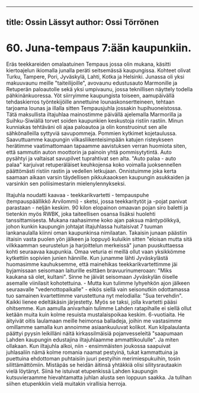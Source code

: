 
---
title: Ossin Lässyt
author: Ossi Törrönen
---

    
# 60. Juna-tempaus 7:ään kaupunkiin.

Eräs teekkareiden omalaatuinen Tempaus jossa olin mukana, käsitti kiertoajelun ikiomalla junalla 
peräti seitsemässä kaupungissa. Kohteet olivat Turku, Tampere, Pori, Jyväskylä, Lahti, Kotka ja 
Helsinki. Junassa oli yksi makuuvaunu meille "taiteilijoille", avovaunu edustusauto Marmonille ja 
Retuperän paloautolle sekä yksi umpivaunu, jossa teknillisen näyttely todella pähkinänkuoressa. Yöt 
siirryimme kaupungista toiseen, aamupäivällä tehdaskierros työntekijöille annettuine 
lounaskonsertteineen, tehtaan tarjoama lounas ja illalla sitten Tempausjuhla jossakin hupihuoneistossa. 
Tätä maksullista iltajuhlaa mainostimme päivällä ajelemalla Marmorilla ja Suihku-Siwiällä torvet 
soiden kaupunkien keskustoja ristiin rastiin. Minun kunniakas tehtäväni oli ajaa paloautoa ja olin 
konstruoinut sen alle sähkönalleilla syttyviä savupommeja. Pommien kytkimet kojetaulussa. 
Saavuttuamme kaupungin vilkasliikenteisimpään katujen risteykseen herätimme vaatimattomaan 
tapaamme aavistuksen verran huomiota siten, että sammutin auton moottorin ja painoin yhtä 
pommisytytintä. Auto pysähtyi ja valtaisat savupilvet tuprahtivat sen alta. "Auto palaa - auto palaa" 
karjuivat retuperäläiset keuhkojensa koko voimalla juoksennellen päättömästi ristiin rastin ja vedellen 
letkujaan. Onnistuimme joka kerta saamaan aikaan varsin täydellisen pikkukaaoksen kaupungin 
asukkaiden ja varsinkin sen poliisimestarin mielenylennykseksi.

Iltajuhla noudatti kaavaa - teekkarikvartetti - tempauspuhe (tempauspäällikkö Arvilommi) - sketsi, 
jossa teekkaritytöt ja -pojat panivat parastaan - neljän keskim. 90 kilon elopainon omaavan pojan siro 
baletti ja tietenkin myös RWBK, joka taiteellisen osansa lisäksi huolehti tanssittamisesta. Mukana 
raahasimme koko ajan paksua mäntypölkkyä, johon kunkin kaupungin johtajat iltajuhlassa huitaisivat 7 
tuuman lankanaulalla kiinni oman kaupunkinsa nimilaatan. Takaisin junaan päästiin iltaisin vasta 
puolen yön jälkeen ja loppuyö kuluikin sitten "eloisan mutta sitä vilkkaamman seurustelun ja 
harjoittelun merkeissä" junan puuskuttaessa kohti seuraavaa kaupunkia. Omaa veturia ei meillä ollut 
vaan yksikkömme kytkettiin sopivien junien hännille. Kun junamme lähti Jyväskylästä huomasimme 
kauhuksemme, että mainehikas teekkarikvartettimme jäi byjamissaan seisomaan laiturille esittäen 
bravuurinumeroaan: "Miks kaukana sä olet, kultani". Sinne he jäivät seisomaan Jyväskylän öiselle 
asemalle viinilasit kohotettuina. - Mutta kun tulimme lyhyehkön ajon jälkeen seuraavalle 
"vedenottopaikalle" - eikös siellä vain seisonutkin odottamassa tuo samainen kvartettimme varustettuna 
nyt melodialla: "Sua tervehdin". Kaikki lienee edeltäkäsin järjestetty. Myös se taksi, jolla kvartetti 
pääsi ohitsemme. Kun aamulla anivarhain tulimme Lahden ratapihalle ei siellä ollut ketään muita kuin 
kolme resuista mustalaispoikaa keskim. 6-vuotiaita. He äityivät oitis laulamaan meille heimonsa 
balladeja, joihin me vastasimme omillamme samalla kun annoimme asiaankuuluvat kolikot. Kun 
kilpalaulanta päättyi pyysin leikilläni näitä kirkassilmäisiä pojanvesseleitä "saapumaan Lahden 
kaupungin edustajina iltajuhlaamme ammattikoululle". Ja miten ollakaan. Kun iltajuhla alkoi, niin - 
ensimmäisten joukossa saapuivat juhlasaliin nämä kolme romania naamat pestyinä, tukat kammattuina 
ja puettuina ehdottoman puhtaisiin juuri pestyihin merimiespukuihin, tosin silittämättömiin. Mistäpäs 
se heidän äitinsä yhtäkkiä olisi silitysrautaakin vielä löytänyt. Siinä he istuivat etupenkissä Lahden 
kaupungin kutsuvieraamme hievahtamatta juhlan alusta sen loppuun saakka. Ja tulihan siihen 
etupenkkiin vielä muitakin virallisia herroja.
